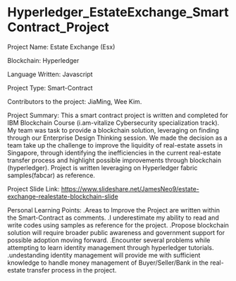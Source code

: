 # Hyperledger_EstateExchange_SmartContract_Project

Project Name: 
Estate Exchange (Esx)

Blockchain: 
Hyperledger

Language Written: 
Javascript

Project Type: 
Smart-Contract

Contributors to the project: 
JiaMing, Wee Kim.

Project Summary: 
This a smart contract project is written and completed for IBM Blockchain Course (i.am-vitalize Cybersecurity specialization track).
My team was task to provide a blockchain solution, leveraging on finding through our Enterprise Design Thinking session.
We made the decision as a team take up the challenge to improve the liquidity of real-estate assets in Singapore, through identifying the inefficiencies in the current real-estate transfer process and highlight possible improvements through blockchain (hyperledger).
Project is written leveraging on Hyperledger fabric samples(fabcar) as reference.

Project Slide Link: 
https://www.slideshare.net/JamesNeo9/estate-exchange-realestate-blockchain-slide

Personal Learning Points: 
.Areas to Improve the Project are written within the Smart-Contract as comments.
.I underestimate my ability to read and write codes using samples as reference for the project.
.Propose blockchain solution will require broader public awareness and government support for possible adoption moving forward.
.Encounter several problems while attempting to learn identity management through hyperledger tutorials. 
.undestanding identity management will provide me with sufficient knowledge to handle money management of Buyer/Seller/Bank in the real-estate transfer process in the project.
